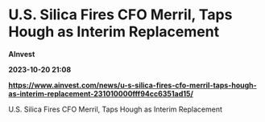 # U.S. Silica Fires CFO Merril, Taps Hough as Interim Replacement
**AInvest**

**2023-10-20 21:08**

**https://www.ainvest.com/news/u-s-silica-fires-cfo-merril-taps-hough-as-interim-replacement-231010000fff94cc6351ad15/**

U.S. Silica Fires CFO Merril, Taps Hough as Interim Replacement